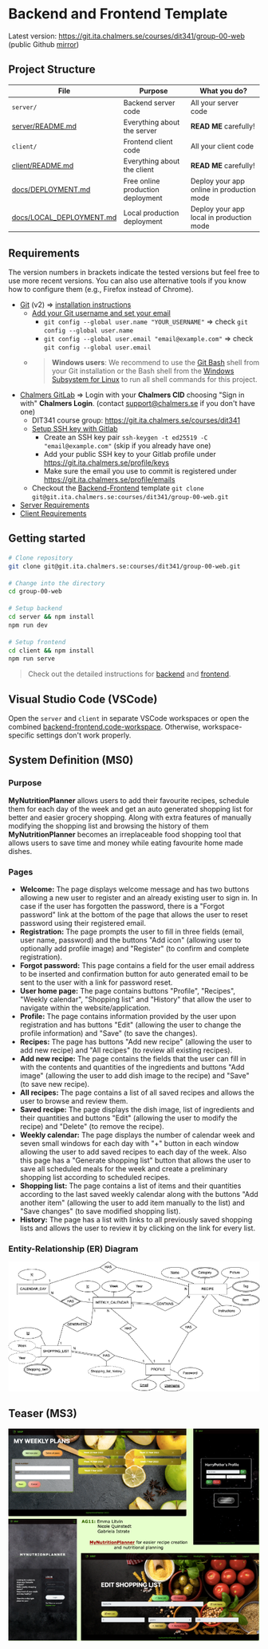 # Backend and Frontend Template

Latest version: https://git.ita.chalmers.se/courses/dit341/group-00-web (public Github [mirror](https://github.com/dit341/group-00-web))

## Project Structure

| File        | Purpose           | What you do?  |
| ------------- | ------------- | ----- |
| `server/` | Backend server code | All your server code |
| [server/README.md](server/README.md) | Everything about the server | **READ ME** carefully! |
| `client/` | Frontend client code | All your client code |
| [client/README.md](client/README.md) | Everything about the client | **READ ME** carefully! |
| [docs/DEPLOYMENT.md](docs/DEPLOYMENT.md) | Free online production deployment | Deploy your app online in production mode |
| [docs/LOCAL_DEPLOYMENT.md](docs/LOCAL_DEPLOYMENT.md) | Local production deployment | Deploy your app local in production mode |

## Requirements

The version numbers in brackets indicate the tested versions but feel free to use more recent versions.
You can also use alternative tools if you know how to configure them (e.g., Firefox instead of Chrome).

* [Git](https://git-scm.com/) (v2) => [installation instructions](https://www.atlassian.com/git/tutorials/install-git)
  * [Add your Git username and set your email](https://docs.gitlab.com/ce/gitlab-basics/start-using-git.html#add-your-git-username-and-set-your-email)
    * `git config --global user.name "YOUR_USERNAME"` => check `git config --global user.name`
    * `git config --global user.email "email@example.com"` => check `git config --global user.email`
  * > **Windows users**: We recommend to use the [Git Bash](https://www.atlassian.com/git/tutorials/git-bash) shell from your Git installation or the Bash shell from the [Windows Subsystem for Linux](https://docs.microsoft.com/en-us/windows/wsl/install-win10) to run all shell commands for this project.
* [Chalmers GitLab](https://git.ita.chalmers.se/) => Login with your **Chalmers CID** choosing "Sign in with" **Chalmers Login**. (contact [support@chalmers.se](mailto:support@chalmers.se) if you don't have one)
  * DIT341 course group: https://git.ita.chalmers.se/courses/dit341
  * [Setup SSH key with Gitlab](https://docs.gitlab.com/ee/ssh/)
    * Create an SSH key pair `ssh-keygen -t ed25519 -C "email@example.com"` (skip if you already have one)
    * Add your public SSH key to your Gitlab profile under https://git.ita.chalmers.se/profile/keys
    * Make sure the email you use to commit is registered under https://git.ita.chalmers.se/profile/emails
  * Checkout the [Backend-Frontend](https://git.ita.chalmers.se/courses/dit341/group-00-web) template `git clone git@git.ita.chalmers.se:courses/dit341/group-00-web.git`
* [Server Requirements](./server/README.md#Requirements)
* [Client Requirements](./client/README.md#Requirements)

## Getting started

```bash
# Clone repository
git clone git@git.ita.chalmers.se:courses/dit341/group-00-web.git

# Change into the directory
cd group-00-web

# Setup backend
cd server && npm install
npm run dev

# Setup frontend
cd client && npm install
npm run serve
```

> Check out the detailed instructions for [backend](./server/README.md) and [frontend](./client/README.md).

## Visual Studio Code (VSCode)

Open the `server` and `client` in separate VSCode workspaces or open the combined [backend-frontend.code-workspace](./backend-frontend.code-workspace). Otherwise, workspace-specific settings don't work properly.

## System Definition (MS0)

### Purpose

**MyNutritionPlanner** allows users to add their favourite recipes, schedule them for each day of the week and get an auto generated shopping list for better and easier grocery shopping. Along with extra features of manually modifying the shopping list and browsing the history of them **MyNutritionPlanner** becomes an irreplaceable food shopping tool that allows users to save time and money while eating favourite home made dishes.


### Pages

* **Welcome:** The page displays welcome message and has two buttons allowing a new user to register and an already existing user to sign in. In case if the user has forgotten the password, there is a "Forgot password" link at the bottom of the page that allows the user to reset password using their registered email.
* **Registration:** The page prompts the user to fill in three fields (email, user name, password) and the buttons "Add icon" (allowing user to optionally add profile image) and "Register" (to confirm and complete registration).
* **Forgot password:** This page contains a field for the user email address to be inserted and confirmation button for auto generated email to be sent to the user with a link for password reset.
* **User home page:** The page contains buttons "Profile", "Recipes", "Weekly calendar", "Shopping list" and "History" that allow the user to navigate within the website/application.
* **Profile:** The page contains information provided by the user upon registration and has buttons "Edit" (allowing the user to change the profile information) and "Save" (to save the changes).
* **Recipes:** The page has buttons "Add new recipe" (allowing the user to add new recipe) and "All recipes" (to review all existing recipes).
* **Add new recipe:** The page contains the fields that the user can fill in with the contents and quantities of the ingredients and buttons "Add image" (allowing the user to add dish image to the recipe) and "Save" (to save new recipe).
* **All recipes:** The page contains a list of all saved recipes and allows the user to browse and review them.
* **Saved recipe:** The page displays the dish image, list of ingredients and their quantities and buttons "Edit" (allowing the user to modify the recipe) and "Delete" (to remove the recipe).
* **Weekly calendar:** The page displays the number of calendar week and seven small windows for each day with "+" button in each window allowing the user to add saved recipes to each day of the week. Also this page has a "Generate shopping list" button that allows the user to save all scheduled meals for the week and create a preliminary shopping list according to scheduled recipes.
* **Shopping list:** The page contains a list of items and their quantities according to the last saved weekly calendar along with the buttons "Add another item" (allowing the user to add item manually to the list) and "Save changes" (to save modified shopping list).
* **History:** The page has a list with links to all previously saved shopping lists and allows the user to review it by clicking on the link for every list.

### Entity-Relationship (ER) Diagram

![ER Diagram](./images/er_diagram.png)

## Teaser (MS3)

![Teaser](./images/teaser.png)
